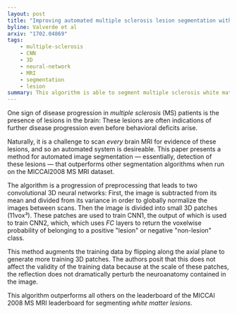 ```yaml
---
layout: post
title: "Improving automated multiple sclerosis lesion segmentation with a cascaded 3D convolutional neural network approach"
byline: Valverde et al
arxiv: "1702.04869"
tags:
    - multiple-sclerosis
    - CNN
    - 3D
    - neural-network
    - MRI
    - segmentation
    - lesion
summary: This algorithm is able to segment multiple sclerosis white matter lesions with accuracy unprecedented on the MICCAI2008 MS MRI dataset.
---
```


One sign of disease progression in _multiple sclerosis_ (MS) patients is the presence of lesions in the brain: These lesions are often indications of further disease progression even before behavioral deficits arise.

Naturally, it is a challenge to scan _every_ brain MRI for evidence of these lesions, and so an automated system is desireable. This paper presents a method for automated image segmentation — essentially, detection of these lesions — that outperforms other segmentation algorithms when run on the MICCAI2008 MS MRI dataset.

The algorithm is a progression of preprocessing that leads to two convolutional 3D neural networks: First, the image is subtracted from its mean and divided from its variance in order to globally normalize the images between scans. Then the image is divided into small 3D patches (11vox³). These patches are used to train CNN1, the output of which is used to train CNN2, which, which uses $FC$ layers to return the voxelwise probability of belonging to a positive "lesion" or negative "non-lesion" class.

This method augments the training data by flipping along the axial plane to generate more training 3D patches. The authors posit that this does not affect the validity of the training data because at the scale of these patches, the reflection does not dramatically perturb the neuroanatomy contained in the image.

This algorithm outperforms all others on the leaderboard of the MICCAI 2008 MS MRI leaderboard for segmenting _white matter lesions_.
